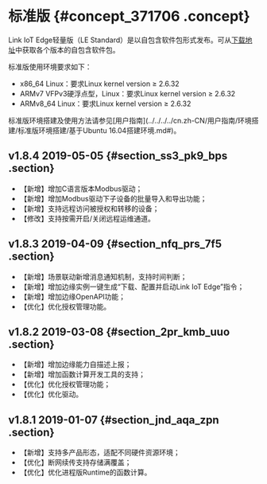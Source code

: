 # 标准版 {#concept_371706 .concept}

Link IoT Edge轻量版（LE Standard）是以自包含软件包形式发布。可从[下载地址](cn.zh-CN/产品简介/发布历史/下载地址.md#)中获取各个版本的自包含软件包。

标准版使用环境要求如下：

-   x86\_64 Linux：要求Linux kernel version ≥ 2.6.32
-   ARMv7 VFPv3硬浮点型，Linux：要求Linux kernel version ≥ 2.6.32
-   ARMv8\_64 Linux：要求Linux kernel version ≥ 2.6.32

标准版环境搭建及使用方法请参见[用户指南](../../../../cn.zh-CN/用户指南/环境搭建/标准版环境搭建/基于Ubuntu 16.04搭建环境.md#)。

## v1.8.4 2019-05-05 {#section_ss3_pk9_bps .section}

-   【新增】增加C语言版本Modbus驱动；
-   【新增】增加Modbus驱动下子设备的批量导入和导出功能；
-   【新增】支持远程访问被授权和转移的设备；
-   【修改】支持按需开启/关闭远程运维通道。

## v1.8.3 2019-04-09 {#section_nfq_prs_7f5 .section}

-   【新增】场景联动新增消息通知机制，支持时间判断；
-   【新增】增加边缘实例一键生成“下载、配置并启动Link IoT Edge”指令；
-   【新增】增加边缘OpenAPI功能；
-   【优化】优化授权管理功能。

## v1.8.2 2019-03-08 {#section_2pr_kmb_uuo .section}

-   【新增】增加边缘能力自描述上报；
-   【新增】增加函数计算开发工具的支持；
-   【优化】优化授权管理功能；
-   【优化】优化驱动。

## v1.8.1 2019-01-07 {#section_jnd_aqa_zpn .section}

-   【新增】支持多产品形态，适配不同硬件资源环境；
-   【优化】断网续传支持存储满覆盖；
-   【优化】优化进程版Runtime的函数计算。

